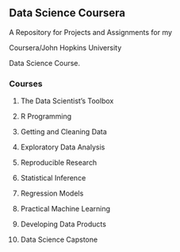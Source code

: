 ## Data Science Coursera
A Repository for Projects and Assignments for my

Coursera/John Hopkins University

Data Science Course.

### Courses

1. The Data Scientist’s Toolbox

2. R Programming

3. Getting and Cleaning Data

4. Exploratory Data Analysis

5. Reproducible Research

6. Statistical Inference

7. Regression Models

8. Practical Machine Learning

8. Developing Data Products

10. Data Science Capstone
